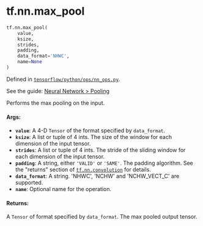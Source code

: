 <div itemscope itemtype="http://developers.google.com/ReferenceObject">
<meta itemprop="name" content="tf.nn.max_pool" />
<meta itemprop="path" content="Stable" />
</div>

# tf.nn.max_pool

``` python
tf.nn.max_pool(
    value,
    ksize,
    strides,
    padding,
    data_format='NHWC',
    name=None
)
```



Defined in [`tensorflow/python/ops/nn_ops.py`](https://www.tensorflow.org/code/tensorflow/python/ops/nn_ops.py).

See the guide: [Neural Network > Pooling](../../../../api_guides/python/nn.md#Pooling)

Performs the max pooling on the input.

#### Args:

* <b>`value`</b>: A 4-D `Tensor` of the format specified by `data_format`.
* <b>`ksize`</b>: A list or tuple of 4 ints. The size of the window for each dimension
    of the input tensor.
* <b>`strides`</b>: A list or tuple of 4 ints. The stride of the sliding window for
    each dimension of the input tensor.
* <b>`padding`</b>: A string, either `'VALID'` or `'SAME'`. The padding algorithm.
    See the "returns" section of <a href="../../tf/nn/convolution.md"><code>tf.nn.convolution</code></a> for details.
* <b>`data_format`</b>: A string. 'NHWC', 'NCHW' and 'NCHW_VECT_C' are supported.
* <b>`name`</b>: Optional name for the operation.


#### Returns:

A `Tensor` of format specified by `data_format`.
The max pooled output tensor.